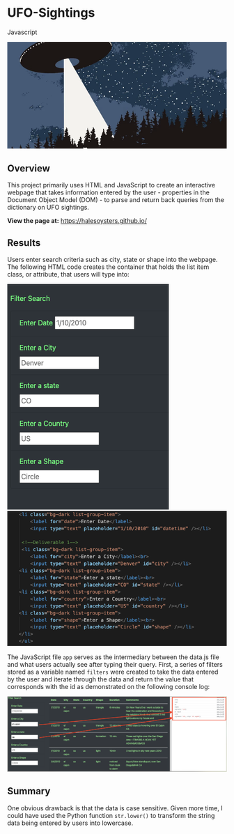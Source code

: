 # UFO-Sightings
Javascript


![header](images/ufos.png)

## Overview

This project primarily uses HTML and JavaScript to create an interactive webpage that takes information entered by the user - properties in the Document Object Model (DOM) - to parse and return back queries from the dictionary on UFO sightings.  

**View the page at:**  https://halesoysters.github.io/

## Results

Users enter search criteria such as city, state or shape into the webpage.  The following HTML code creates the container that holds the list item class, or attribute, that users will type into:

![header](images/filter_search.png)  ![header](images/filter_code.png) 

The JavaScript file `app` serves as the intermediary between the data.js file and what users actually see after typing their query.  First, a series of filters stored as a variable named `filters` were created to take the data entered by the user and iterate through the data and return the value that corresponds with the id as demonstrated on the following console log:

![header](images/conlsole_log.png) 


## Summary

One obvious drawback is that the data is case sensitive.  Given more time, I could have used the Python function `str.lower()` to transform the string data being entered by users into lowercase.  
